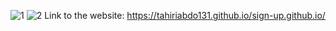 ![1](https://user-images.githubusercontent.com/56969009/131222647-34a65396-d784-4287-ba00-8ee87afdda5b.PNG)
![2](https://user-images.githubusercontent.com/56969009/131222649-4e01e2ab-2419-4546-9a60-e63cb8c237a8.PNG)
Link to the website: https://tahiriabdo131.github.io/sign-up.github.io/
